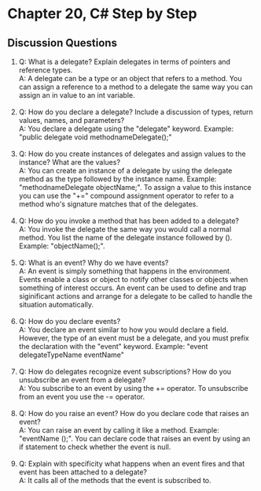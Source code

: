 # Chapter 20, C# Step by Step

## Discussion Questions

1. Q: What is a delegate? Explain delegates in terms of pointers and reference types.  
   A: A delegate can be a type or an object that refers to a method. You can assign a reference to a method to a delegate the same way you can assign an in value to an int variable.<br><br>
1. Q: How do you declare a delegate? Include a discussion of types, return values, names, and parameters?  
   A: You declare a delegate using the "delegate" keyword. Example: "public delegate void methodnameDelegate();"<br><br>
1. Q: How do you create instances of delegates and assign values to the instance?  What are the values?  
   A: You can create an instance of a delegate by using the delegate method as the type followed by the instance name. Example: "methodnameDelegate objectName;". To assign a value to this instance you can use the "+=" compound assignment operator to refer to a method who's signature matches that of the delegates.<br><br>
1. Q: How do you invoke a method that has been added to a delegate?  
   A: You invoke the delegate the same way you would call a normal method. You list the name of the delegate instance followed by (). Example: "objectName();".<br><br>
1. Q: What is an event? Why do we have events?  
   A: An event is simply something that happens in the environment. Events enable a class or object to notify other classes or objects when something of interest occurs. An event can be used to define and trap siginificant actions and arrange for a delegate to be called to handle the situation automatically.<br><br>
1. Q: How do you declare events?  
   A: You declare an event similar to how you would declare a field. However, the type of an event must be a delegate, and you must prefix the declaration with the "event" keyword. Example: "event delegateTypeName eventName"<br><br>
1. Q: How do delegates recognize event subscriptions? How do you unsubscribe an event from a delegate?  
   A: You subscribe to an event by using the += operator. To unsubscribe from an event you use the -= operator.<br><br>
1. Q: How do you raise an event? How do you declare code that raises an event?  
   A: You can raise an event by calling it like a method. Example: "eventName ();". You can declare code that raises an event by using an if statement to check whether the event is null.<br><br>
1. Q: Explain with specificity what happens when an event fires and that event has been attached to a delegate?  
   A: It calls all of the methods that the event is subscribed to.<br><br>